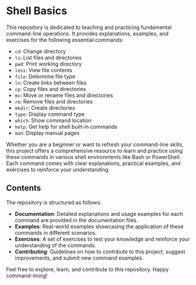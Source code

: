 # Shell Basics

This repository is dedicated to teaching and practicing fundamental command-line operations. It provides explanations, examples, and exercises for the following essential commands:

- `cd`: Change directory
- `ls`: List files and directories
- `pwd`: Print working directory
- `less`: View file contents
- `file`: Determine file type
- `ln`: Create links between files
- `cp`: Copy files and directories
- `mv`: Move or rename files and directories
- `rm`: Remove files and directories
- `mkdir`: Create directories
- `type`: Display command type
- `which`: Show command location
- `help`: Get help for shell built-in commands
- `man`: Display manual pages

Whether you are a beginner or want to refresh your command-line skills, this project offers a comprehensive resource to learn and practice using these commands in various shell environments like Bash or PowerShell. Each command comes with clear explanations, practical examples, and exercises to reinforce your understanding.

## Contents

The repository is structured as follows:

- **Documentation**: Detailed explanations and usage examples for each command are provided in the documentation files.
- **Examples**: Real-world examples showcasing the application of these commands in different scenarios.
- **Exercises**: A set of exercises to test your knowledge and reinforce your understanding of the commands.
- **Contributing**: Guidelines on how to contribute to this project, suggest improvements, and submit new command examples.

Feel free to explore, learn, and contribute to this repository. Happy command-lining!
